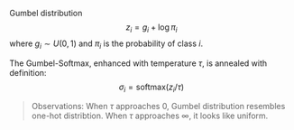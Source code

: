 Gumbel distribution
$$z_i = g_i + \log{\pi_i}$$
where $g_i \sim U(0,1)$ and $\pi_i$ is the probability of class $i$.

The Gumbel-Softmax, enhanced with temperature $\tau$, is annealed with definition:
$$\sigma_i = \text{softmax}(z_i / \tau)$$

> Observations: When $\tau$ approaches 0, Gumbel distribution resembles one-hot distribtion. When $\tau$ approaches $\infty$, it looks like uniform.